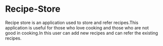 Recipe-Store
============

Recipe store is an application used to store and refer recipes.This application is useful for those who love cooking and those who are not good in cooking.In this user can add new recipes and can refer the existing recipes.
